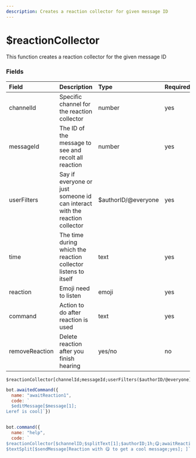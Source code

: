 ```yaml
---
description: Creates a reaction collector for given message ID
---
```


# $reactionCollector

This function creates a reaction collector for the given message ID

### Fields

| Field | Description | Type | Required |
| :--- | :--- | :--- | :--- |
| channelId | Specific channel for the reaction collector | number | yes |
| messageId | The ID of the message to see and recolt all reaction | number | yes |
| userFilters | Say if everyone or just someone id can interact with the reaction collector | $authorID/@everyone | yes |
| time | The time during which the reaction collector listens to itself | text | yes |
| reaction | Emoji need to listen | emoji | yes |
| command | Action to do after reaction is used | text | yes |
| removeReaction | Delete reaction after you finish hearing | yes/no | no |


```text
$reactionCollector[channelId;messageId;userFilters($authorID/@everyone);time;reaction1,reaction2,...;command1,command2,...;removeReaction?]
```

```javascript
bot.awaitedCommand({
  name: "awaitReaction1",
  code: `
  $editMessage[$message[1];
Leref is cool]`})


bot.command({
  name: "help",
  code: `
$reactionCollector[$channelID;$splitText[1];$authorID;1h;😋;awaitReaction1;yes]
$textSplit[$sendMessage[Reaction with 😋 to get a cool message;yes]; ]`})```
```


